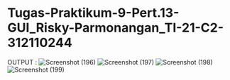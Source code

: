 # Tugas-Praktikum-9-Pert.13-GUI_Risky-Parmonangan_TI-21-C2-312110244

OUTPUT : 
![Screenshot (196)](https://user-images.githubusercontent.com/116358507/211153403-0694b039-cfc4-4774-9040-df2c88579168.png)
![Screenshot (197)](https://user-images.githubusercontent.com/116358507/211153409-0c7d5489-00f1-4620-b0a6-6bdf84384edb.png)
![Screenshot (198)](https://user-images.githubusercontent.com/116358507/211153414-8614265f-3746-4841-9c53-38292d571e04.png)
![Screenshot (199)](https://user-images.githubusercontent.com/116358507/211153417-c3f3b3c8-4679-44c0-983d-1494e34bcf9c.png)
